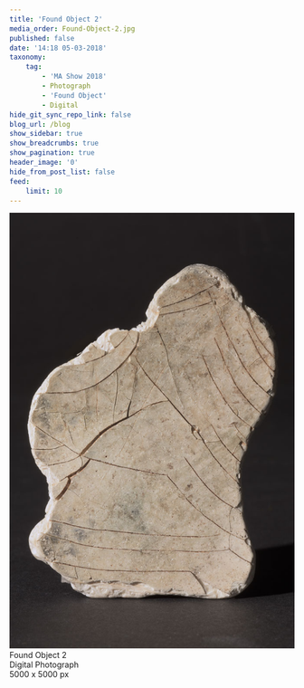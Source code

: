 ```yaml
---
title: 'Found Object 2'
media_order: Found-Object-2.jpg
published: false
date: '14:18 05-03-2018'
taxonomy:
    tag:
        - 'MA Show 2018'
        - Photograph
        - 'Found Object'
        - Digital
hide_git_sync_repo_link: false
blog_url: /blog
show_sidebar: true
show_breadcrumbs: true
show_pagination: true
header_image: '0'
hide_from_post_list: false
feed:
    limit: 10
---
```


![](Found-Object-2.jpg)
Found Object 2  
Digital Photograph  
5000 x 5000 px